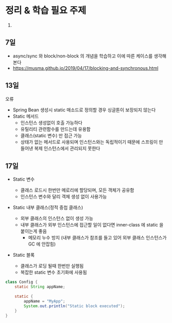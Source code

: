 # 정리 & 학습 필요 주제
1. 

## 7일
- async/sync 와 block/non-block 의 개념을 학습하고 이에 따른 케이스를 생각해본다
- https://musma.github.io/2019/04/17/blocking-and-synchronous.html

## 13일

오류 
- Spring Bean 생성시 static 매소드로 정의할 경우 싱글톤이 보장되지 않는다
- Static 메서드
  - 인스턴스 생성없이 호출 가능하다
  - 유틸리티 관련함수를 만드는데 유용함
  - 클래스(static 변수) 만 접근 가능
  - 상태가 없는 메서드로 사용되며 인스턴스와는 독립적이기 때문에 스프링이 만들어낸 복제 인스턴스에서 관리되지 못한다

## 17일
- Static 변수
  - 클래스 로드시 한번만 메로리에 할당되며, 모든 객체가 공유함
  - 인스턴스 변수와 달리 객체 생성 없이 사용가능
- Static 내부 클래스(정적 중첩 클래스)
  - 외부 클래스의 인스턴스 없이 생성 가능
  - 내부 클래스가 외부 인스턴스에 접근할 일이 없다면 inner-class 에 static 을 붙이는게 좋음
    - 메모리 누수 방지 (내부 클래스가 참조를 들고 있어 외부 클래스 인스턴스가 GC 에 안잡힘)
  
- Static 블록
  - 클래스가 로딩 될때 한번만 실행됨
  - 복잡한 static 변수 초기화에 사용됨
``` java
class Config {
    static String appName;
    
    static {
        appName = "MyApp";
        System.out.println("Static block executed");
    }
}
```